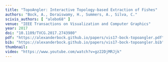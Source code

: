 ```yaml
---
title: "TopoAngler: Interactive Topology-based Extraction of Fishes"
authors: "Bock, A., Doraiswamy, H., Summers, A., Silva, C."
scivis_authors: [ "alebo68" ]
venue: "IEEE Transactions on Visualization and Computer Graphics"
year: 2017
doi: "10.1109/TVCG.2017.2743980"
pdf: "https://alexanderbock.github.io/papers/vis17-bock-topoangler.pdf"
bib: "https://alexanderbock.github.io/papers/vis17-bock-topoangler.bib"
thumbnail: 
video: "https://www.youtube.com/watch?v=gz22DjMRJjk"
---
```


